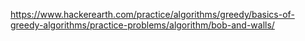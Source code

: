 https://www.hackerearth.com/practice/algorithms/greedy/basics-of-greedy-algorithms/practice-problems/algorithm/bob-and-walls/
